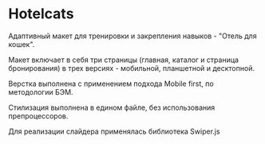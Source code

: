 # Hotelcats

Адаптивный макет для тренировки и закрепления навыков - "Отель для кошек".

Макет включает в себя три страницы (главная, каталог и страница бронирования) в трех версиях - мобильной, планшетной и десктопной. 

Верстка выполнена с применением подхода Mobile first, по методологии БЭМ.

Стилизация выполнена в едином файле, без использования препроцессоров.

Для реализации слайдера применялась библиотека Swiper.js
